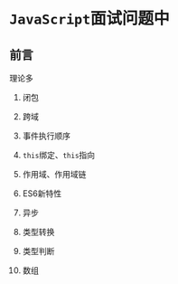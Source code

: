 # `JavaScript`面试问题中

## 前言

理论多

1. 闭包

2. 跨域

3. 事件执行顺序

4. `this`绑定、`this`指向

5. 作用域、作用域链

6. ES6新特性

7. 异步

8. 类型转换

9. 类型判断

10. 数组

    

    
